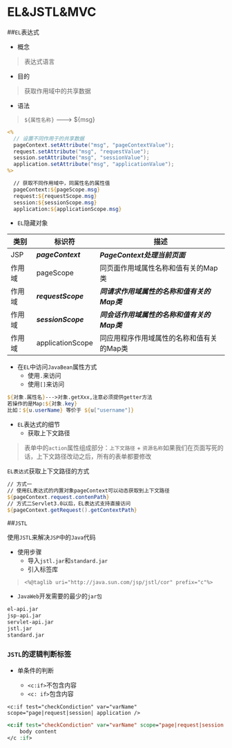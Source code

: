 # EL&JSTL&MVC

##`EL`表达式

* 概念
>表达式语言

* 目的
>获取作用域中的共享数据

* 语法
>`${属性名称}` ---> ${msg}

```jsp
<%
  // 设置不同作用于的共享数据
  pageContext.setAttribute("msg", "pageContextValue");
  request.setAttribute("msg", "requestValue");
  session.setAttribute("msg", "sessionValue");
  application.setAttribute("msg", "applicationValue");
%>

  // 获取不同作用域中，同属性名的属性值
  pageContext:${pageScope.msg}
  request:${requestScope.msg}
  session:${sessionScope.msg}
  application:${applicationScope.msg}
```

* `EL`隐藏对象

类别 | 标识符 | 描述
--| -- | --
JSP | ***pageContext*** | ***PageContext处理当前页面***
作用域 | pageScope | 同页面作用域属性名称和值有关的Map类
作用域 | ***requestScope*** | ***同请求作用域属性的名称和值有关的Map类***
作用域 | ***sessionScope*** | ***同会话作用域属性的名称和值有关的Map类***
作用域 | applicationScope | 同应用程序作用域属性的名称和值有关的Map类

* 在`EL`中访问`JavaBean`属性方式
  * 使用`.`来访问
  * 使用`[]`来访问

```jsp
${对象.属性名}--->对象.getXxx,注意必须提供getter方法
若操作的是Map:${对象.key}
比如：${u.userName} 等价于 ${u["username"]}
```

* `EL`表达式的细节
  * 获取上下文路径

>表单中的`action`属性组成部分：`上下文路径` + `资源名称`如果我们在页面写死的话，上下文路径改动之后，所有的表单都要修改

`EL表达式`获取上下文路径的方式

```jsp
// 方式一
// 使用EL表达式的内置对象pageContext可以动态获取到上下文路径
${pageContext.request.contenPath}
// 方式二Servlet3.0以后，EL表达式支持直接访问
${pageContext.getRequest().getContextPath}
```

##`JSTL`

使用`JSTL`来解决`JSP`中的`Java`代码

* 使用步骤
  * 导入`jstl.jar`和`standard.jar`
  * 引入标签库

>`<%@taglib uri="http://java.sun.com/jsp/jstl/cor" prefix="c"%>`

* `JavaWeb`开发需要的最少的`jar包`

```xml
el-api.jar
jsp-api.jar
servlet-api.jar
jstl.jar
standard.jar
```

### `JSTL`的逻辑判断标签
* 单条件的判断

  * `<c:if>`不包含内容
  * `<c: if>`包含内容
 
`<c:if test="checkCondiction" var="varName" scope="page|request|session| application />`
  
```jsp
<c:if test="checkCondiction" var="varName" scope="page|request|session|application">
    body content
</c :if>
```





